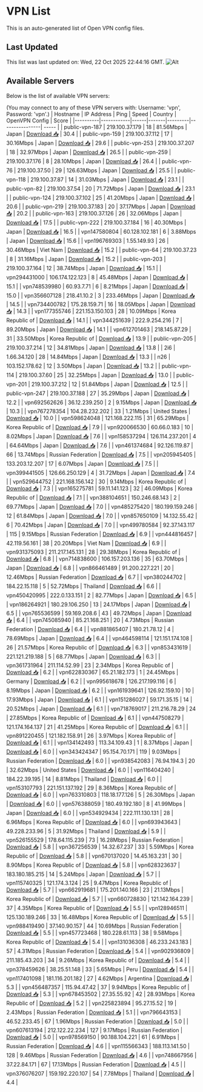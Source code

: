 # VPN List

This is an auto-generated list of Open VPN config files.

## Last Updated

This list was last updated on: Wed, 22 Oct 2025 22:44:16 GMT.
![Alt](https://repobeats.axiom.co/api/embed/186b98318ef1479477931607c1ad7d823f12451f.svg "Repobeats analytics image")

## Available Servers

Below is the list of available VPN servers:

(You may connect to any of these VPN servers with: Username: 'vpn', Password: 'vpn'.)
| Hostname | IP Address | Ping | Speed | Country | OpenVPN Config | Score |
|----------|------------|------|-------|---------|----------------| ----- |
| public-vpn-187 | 219.100.37.179 | 18 | 81.56Mbps | Japan | [Download 📥](./configs/server_0_JP.ovpn) | 30.4 |
| public-vpn-159 | 219.100.37.112 | 17 | 30.16Mbps | Japan | [Download 📥](./configs/server_1_JP.ovpn) | 29.6 |
| public-vpn-253 | 219.100.37.207 | 18 | 32.97Mbps | Japan | [Download 📥](./configs/server_2_JP.ovpn) | 26.5 |
| public-vpn-259 | 219.100.37.176 | 8 | 28.10Mbps | Japan | [Download 📥](./configs/server_3_JP.ovpn) | 26.4 |
| public-vpn-76 | 219.100.37.50 | 29 | 126.63Mbps | Japan | [Download 📥](./configs/server_4_JP.ovpn) | 25.5 |
| public-vpn-118 | 219.100.37.87 | 14 | 31.03Mbps | Japan | [Download 📥](./configs/server_5_JP.ovpn) | 23.1 |
| public-vpn-82 | 219.100.37.54 | 20 | 71.72Mbps | Japan | [Download 📥](./configs/server_6_JP.ovpn) | 23.1 |
| public-vpn-124 | 219.100.37.102 | 25 | 41.20Mbps | Japan | [Download 📥](./configs/server_7_JP.ovpn) | 20.6 |
| public-vpn-219 | 219.100.37.183 | 20 | 37.17Mbps | Japan | [Download 📥](./configs/server_8_JP.ovpn) | 20.2 |
| public-vpn-163 | 219.100.37.126 | 26 | 32.06Mbps | Japan | [Download 📥](./configs/server_9_JP.ovpn) | 17.5 |
| public-vpn-222 | 219.100.37.184 | 16 | 40.30Mbps | Japan | [Download 📥](./configs/server_10_JP.ovpn) | 16.5 |
| vpn147580804 | 60.128.102.181 | 6 | 3.88Mbps | Japan | [Download 📥](./configs/server_11_JP.ovpn) | 15.6 |
| vpn196769303 | 1.55.149.93 | 26 | 30.46Mbps | Viet Nam | [Download 📥](./configs/server_12_VN.ovpn) | 15.2 |
| public-vpn-64 | 219.100.37.23 | 8 | 31.16Mbps | Japan | [Download 📥](./configs/server_13_JP.ovpn) | 15.2 |
| public-vpn-203 | 219.100.37.164 | 12 | 38.74Mbps | Japan | [Download 📥](./configs/server_14_JP.ovpn) | 15.1 |
| vpn294431000 | 106.174.122.123 | 8 | 45.48Mbps | Japan | [Download 📥](./configs/server_15_JP.ovpn) | 15.1 |
| vpn748539980 | 60.93.7.71 | 6 | 8.21Mbps | Japan | [Download 📥](./configs/server_16_JP.ovpn) | 15.0 |
| vpn356607128 | 218.41.10.2 | 3 | 233.46Mbps | Japan | [Download 📥](./configs/server_17_JP.ovpn) | 14.5 |
| vpn734400782 | 175.28.159.71 | 16 | 18.05Mbps | Japan | [Download 📥](./configs/server_18_JP.ovpn) | 14.3 |
| vpn177355746 | 221.153.150.103 | 28 | 10.09Mbps | Korea Republic of | [Download 📥](./configs/server_19_KR.ovpn) | 14.1 |
| vpn344251639 | 222.9.254.216 | 7 | 89.20Mbps | Japan | [Download 📥](./configs/server_20_JP.ovpn) | 14.1 |
| vpn612701463 | 218.145.87.29 | 31 | 33.50Mbps | Korea Republic of | [Download 📥](./configs/server_21_KR.ovpn) | 13.9 |
| public-vpn-205 | 219.100.37.214 | 12 | 34.81Mbps | Japan | [Download 📥](./configs/server_22_JP.ovpn) | 13.8 |
| 2i6 | 1.66.34.120 | 28 | 14.84Mbps | Japan | [Download 📥](./configs/server_23_JP.ovpn) | 13.3 |
| n26 | 103.152.178.62 | 12 | 3.50Mbps | Japan | [Download 📥](./configs/server_24_JP.ovpn) | 13.2 |
| public-vpn-114 | 219.100.37.60 | 25 | 32.25Mbps | Japan | [Download 📥](./configs/server_25_JP.ovpn) | 13.0 |
| public-vpn-201 | 219.100.37.212 | 12 | 51.84Mbps | Japan | [Download 📥](./configs/server_26_JP.ovpn) | 12.5 |
| public-vpn-247 | 219.100.37.188 | 27 | 35.29Mbps | Japan | [Download 📥](./configs/server_27_JP.ovpn) | 12.2 |
| vpn692562626 | 36.12.239.250 | 2 | 9.15Mbps | Japan | [Download 📥](./configs/server_28_JP.ovpn) | 10.3 |
| vpn767278354 | 104.28.232.202 | 33 | 1.21Mbps | United States | [Download 📥](./configs/server_29_US.ovpn) | 10.0 |
| vpn598624048 | 121.168.222.115 | 31 | 65.29Mbps | Korea Republic of | [Download 📥](./configs/server_30_KR.ovpn) | 7.9 |
| vpn920066530 | 60.66.0.183 | 10 | 8.02Mbps | Japan | [Download 📥](./configs/server_31_JP.ovpn) | 7.6 |
| vpn158537294 | 126.114.237.201 | 4 | 64.64Mbps | Japan | [Download 📥](./configs/server_32_JP.ovpn) | 7.6 |
| vpn461374684 | 92.126.119.87 | 66 | 13.74Mbps | Russian Federation | [Download 📥](./configs/server_33_RU.ovpn) | 7.5 |
| vpn205945405 | 133.203.12.207 | 17 | 6.07Mbps | Japan | [Download 📥](./configs/server_34_JP.ovpn) | 7.5 |
| vpn399441505 | 126.66.250.129 | 4 | 31.72Mbps | Japan | [Download 📥](./configs/server_35_JP.ovpn) | 7.4 |
| vpn529644752 | 221.168.156.142 | 30 | 9.14Mbps | Korea Republic of | [Download 📥](./configs/server_36_KR.ovpn) | 7.3 |
| vpn165275781 | 59.11.141.123 | 32 | 46.09Mbps | Korea Republic of | [Download 📥](./configs/server_37_KR.ovpn) | 7.1 |
| vpn388104651 | 150.246.68.143 | 2 | 69.77Mbps | Japan | [Download 📥](./configs/server_38_JP.ovpn) | 7.0 |
| vpn485275420 | 180.199.159.246 | 12 | 61.84Mbps | Japan | [Download 📥](./configs/server_39_JP.ovpn) | 7.0 |
| vpn857650109 | 14.132.55.42 | 6 | 70.42Mbps | Japan | [Download 📥](./configs/server_40_JP.ovpn) | 7.0 |
| vpn499780584 | 92.37.143.117 | 115 | 9.15Mbps | Russian Federation | [Download 📥](./configs/server_41_RU.ovpn) | 6.9 |
| vpn444816457 | 42.119.56.161 | 38 | 20.20Mbps | Viet Nam | [Download 📥](./configs/server_42_VN.ovpn) | 6.9 |
| vpn931375093 | 211.217.145.131 | 28 | 29.38Mbps | Korea Republic of | [Download 📥](./configs/server_43_KR.ovpn) | 6.8 |
| vpn714838600 | 106.157.203.136 | 35 | 63.70Mbps | Japan | [Download 📥](./configs/server_44_JP.ovpn) | 6.8 |
| vpn866461489 | 91.200.227.221 | 20 | 12.46Mbps | Russian Federation | [Download 📥](./configs/server_45_RU.ovpn) | 6.7 |
| vpn380244702 | 184.22.15.118 | 5 | 52.72Mbps | Thailand | [Download 📥](./configs/server_46_TH.ovpn) | 6.6 |
| vpn450420995 | 222.0.133.151 | 2 | 82.77Mbps | Japan | [Download 📥](./configs/server_47_JP.ovpn) | 6.5 |
| vpn186264921 | 180.29.106.250 | 13 | 24.17Mbps | Japan | [Download 📥](./configs/server_48_JP.ovpn) | 6.5 |
| vpn765536599 | 59.169.208.6 | 43 | 49.72Mbps | Japan | [Download 📥](./configs/server_49_JP.ovpn) | 6.4 |
| vpn745085940 | 85.21.168.251 | 20 | 4.73Mbps | Russian Federation | [Download 📥](./configs/server_50_RU.ovpn) | 6.4 |
| vpn881865407 | 180.21.78.12 | 4 | 78.69Mbps | Japan | [Download 📥](./configs/server_51_JP.ovpn) | 6.4 |
| vpn464598114 | 121.151.174.108 | 26 | 21.57Mbps | Korea Republic of | [Download 📥](./configs/server_52_KR.ovpn) | 6.3 |
| vpn853431619 | 221.121.219.188 | 5 | 68.77Mbps | Japan | [Download 📥](./configs/server_53_JP.ovpn) | 6.3 |
| vpn361731964 | 211.114.52.99 | 23 | 2.34Mbps | Korea Republic of | [Download 📥](./configs/server_54_KR.ovpn) | 6.2 |
| vpn622830367 | 65.21.182.173 | 1 | 24.45Mbps | Germany | [Download 📥](./configs/server_55_DE.ovpn) | 6.2 |
| vpn995618678 | 126.217.199.116 | 6 | 8.19Mbps | Japan | [Download 📥](./configs/server_56_JP.ovpn) | 6.2 |
| vpn161939641 | 126.92.159.10 | 10 | 17.93Mbps | Japan | [Download 📥](./configs/server_57_JP.ovpn) | 6.1 |
| vpn151286027 | 59.171.35.15 | 14 | 20.52Mbps | Japan | [Download 📥](./configs/server_58_JP.ovpn) | 6.1 |
| vpn718769017 | 211.216.78.29 | 24 | 27.85Mbps | Korea Republic of | [Download 📥](./configs/server_59_KR.ovpn) | 6.1 |
| vpn447508279 | 121.174.164.137 | 21 | 41.25Mbps | Korea Republic of | [Download 📥](./configs/server_60_KR.ovpn) | 6.1 |
| vpn891220455 | 121.182.158.91 | 26 | 3.97Mbps | Korea Republic of | [Download 📥](./configs/server_61_KR.ovpn) | 6.1 |
| vpn134142493 | 113.34.109.43 | 1 | 8.37Mbps | Japan | [Download 📥](./configs/server_62_JP.ovpn) | 6.0 |
| vpn343424347 | 95.154.70.171 | 119 | 9.03Mbps | Russian Federation | [Download 📥](./configs/server_63_RU.ovpn) | 6.0 |
| vpn938542083 | 76.94.194.3 | 20 | 32.62Mbps | United States | [Download 📥](./configs/server_64_US.ovpn) | 6.0 |
| vpn116404240 | 184.22.39.195 | 14 | 8.81Mbps | Thailand | [Download 📥](./configs/server_65_TH.ovpn) | 6.0 |
| vpn153107793 | 221.151.137.192 | 29 | 8.36Mbps | Korea Republic of | [Download 📥](./configs/server_66_KR.ovpn) | 6.0 |
| vpn763310803 | 118.18.177.126 | 5 | 26.30Mbps | Japan | [Download 📥](./configs/server_67_JP.ovpn) | 6.0 |
| vpn576388059 | 180.49.192.180 | 8 | 41.99Mbps | Japan | [Download 📥](./configs/server_68_JP.ovpn) | 6.0 |
| vpn534929434 | 222.111.130.131 | 28 | 6.96Mbps | Korea Republic of | [Download 📥](./configs/server_69_KR.ovpn) | 6.0 |
| vpn693943643 | 49.228.233.96 | 5 | 31.92Mbps | Thailand | [Download 📥](./configs/server_70_TH.ovpn) | 5.9 |
| vpn526155529 | 178.64.115.239 | 73 | 16.28Mbps | Russian Federation | [Download 📥](./configs/server_71_RU.ovpn) | 5.8 |
| vpn367256539 | 14.32.67.237 | 33 | 5.59Mbps | Korea Republic of | [Download 📥](./configs/server_72_KR.ovpn) | 5.8 |
| vpn670137020 | 14.45.163.231 | 30 | 8.90Mbps | Korea Republic of | [Download 📥](./configs/server_73_KR.ovpn) | 5.8 |
| vpn628323637 | 183.180.185.215 | 14 | 5.24Mbps | Japan | [Download 📥](./configs/server_74_JP.ovpn) | 5.7 |
| vpn115740325 | 121.174.3.124 | 25 | 9.47Mbps | Korea Republic of | [Download 📥](./configs/server_75_KR.ovpn) | 5.7 |
| vpn662919681 | 175.201.140.166 | 23 | 21.13Mbps | Korea Republic of | [Download 📥](./configs/server_76_KR.ovpn) | 5.7 |
| vpn660728830 | 121.142.164.239 | 37 | 4.35Mbps | Korea Republic of | [Download 📥](./configs/server_77_KR.ovpn) | 5.5 |
| vpn128946511 | 125.130.189.246 | 33 | 16.48Mbps | Korea Republic of | [Download 📥](./configs/server_78_KR.ovpn) | 5.5 |
| vpn988419490 | 37.140.90.157 | 44 | 10.69Mbps | Russian Federation | [Download 📥](./configs/server_79_RU.ovpn) | 5.5 |
| vpn457723468 | 180.228.61.113 | 38 | 9.58Mbps | Korea Republic of | [Download 📥](./configs/server_80_KR.ovpn) | 5.4 |
| vpn131036308 | 46.233.243.183 | 57 | 4.31Mbps | Russian Federation | [Download 📥](./configs/server_81_RU.ovpn) | 5.4 |
| vpn902936809 | 211.185.43.203 | 34 | 9.26Mbps | Korea Republic of | [Download 📥](./configs/server_82_KR.ovpn) | 5.4 |
| vpn378459626 | 38.25.51.148 | 33 | 5.65Mbps | Peru | [Download 📥](./configs/server_83_PE.ovpn) | 5.4 |
| vpn117401098 | 181.116.201.182 | 27 | 4.62Mbps | Argentina | [Download 📥](./configs/server_84_AR.ovpn) | 5.3 |
| vpn456487357 | 115.94.47.42 | 37 | 9.94Mbps | Korea Republic of | [Download 📥](./configs/server_85_KR.ovpn) | 5.3 |
| vpn678453502 | 27.35.55.92 | 42 | 28.93Mbps | Korea Republic of | [Download 📥](./configs/server_86_KR.ovpn) | 5.2 |
| vpn225823894 | 95.27.15.52 | 19 | 2.43Mbps | Russian Federation | [Download 📥](./configs/server_87_RU.ovpn) | 5.1 |
| vpn796643153 | 46.52.233.45 | 67 | 1.96Mbps | Russian Federation | [Download 📥](./configs/server_88_RU.ovpn) | 5.0 |
| vpn607613194 | 212.122.22.234 | 127 | 9.17Mbps | Russian Federation | [Download 📥](./configs/server_89_RU.ovpn) | 5.0 |
| vpn978569150 | 90.188.104.221 | 61 | 6.91Mbps | Russian Federation | [Download 📥](./configs/server_90_RU.ovpn) | 4.6 |
| vpn115566343 | 188.113.141.50 | 128 | 9.46Mbps | Russian Federation | [Download 📥](./configs/server_91_RU.ovpn) | 4.6 |
| vpn748667956 | 37.22.84.171 | 67 | 17.13Mbps | Russian Federation | [Download 📥](./configs/server_92_RU.ovpn) | 4.5 |
| vpn376076207 | 159.192.220.107 | 54 | 7.78Mbps | Thailand | [Download 📥](./configs/server_93_TH.ovpn) | 4.4 |
